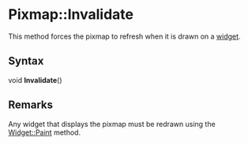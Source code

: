 # Pixmap::Invalidate

This method forces the pixmap to refresh when it is drawn on a [widget](Widget.md).

## Syntax

void **Invalidate**()

## Remarks

Any widget that displays the pixmap must be redrawn using the [Widget::Paint](Widget_Paint.md) method.
